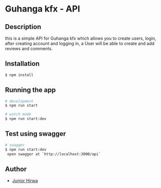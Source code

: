 #  Guhanga kfx - API

## Description

this is a simple API for Guhanga kfx which allows you to create users, login, after creating account and logging in, a User will be able to create and add reviews and comments.


## Installation

```bash
$ npm install
```

## Running the app

```bash
# development
$ npm run start

# watch mode
$ npm run start:dev
```
## Test using swagger

```bash
# swagger
$ npm run start:dev
 open swagger at `http://localhost:3000/api`
```

## Author

- [Junior Hirwa](https://github.com/HIRWA13)